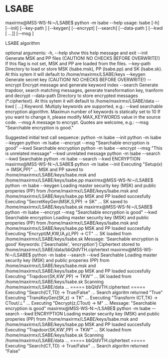 # LSABE
maxirmx@MSS-WS-N:~/LSABE$ python -m lsabe --help
usage: lsabe [-h] [--init] [--key-path <path>] [--keygen] [--encrypt]
             [--search] [--data-path <path>]
             [--kwd <keywords> [<keywords> ...]] [--msg <message>]

LSABE algorithm

optional arguments:
  -h, --help            show this help message and exit
  --init                Generate MSK and PP files (CAUTION! NO CHECKS BEFORE
                        OVERWRITE!) If this flag is not set, MSK and PP are
                        loaded from the files.
  --key-path <path>     Directory to load or store MSK (lsabe.msk), PP
                        (lsabe.pp) and SK (lsabe.sk). At this sytem it will
                        default to /home/maxirmx/LSABE/keys
  --keygen              Generate secret key (CAUTION! NO CHECKS BEFORE
                        OVERWRITE!)
  --encrypt             Encrypt message and generate keyword index
  --search              Generate trapdoor, search matching messages, generate
                        transformation key, tranform and decrypt
  --data-path <path>    Directory to store encrypted messages (*.ciphertext).
                        At this sytem it will default to
                        /home/maxirmx/LSABE/data
  --kwd <keywords> [<keywords> ...]
                        Keyword. Multiply keywords are supported, e.g.: --kwd
                        searchable encryption algorithm. Maximun number of
                        keywords is statically set to 10 If you want to change
                        it, please modify MAX_KEYWORDS value in the source
                        code.
  --msg <message>       A message to encrypt. Quotes are welcome, e.g.: --msg
                        "Searchable encryption is good."

Suggested initial test call sequence:
           python -m lsabe --init 
           python -m lsabe --keygen
           python -m lsabe --encrypt --msg "Searchable encryption is good" --kwd Searchable encryption 
           python -m lsabe --encrypt --msg "This is unrelated message" --kwd unrelated message
           python -m lsabe --search --kwd Searchable
           python -m lsabe --search --kwd ENCRYPTION
maxirmx@MSS-WS-N:~/LSABE$ python -m lsabe --init
Executing "Setup(κ) → (MSK,PP)" ...
MSK and PP saved to /home/maxirmx/LSABE/keys/lsabe.msk and /home/maxirmx/LSABE/keys/lsabe.pp
maxirmx@MSS-WS-N:~/LSABE$  python -m lsabe --keygen
Loading master security key (MSK) and public properies (PP) from /home/maxirmx/LSABE/keys/lsabe.msk and /home/maxirmx/LSABE/keys/lsabe.pp
MSK and PP loaded succesfully
Executing "SecretKeyGen(MSK,S,PP) → SK" ...
SK saved to /home/maxirmx/LSABE/keys/lsabe.sk
maxirmx@MSS-WS-N:~/LSABE$ python -m lsabe --encrypt --msg "Searchable encryption is good" --kwd Searchable encryption 
Loading master security key (MSK) and public properies (PP) from /home/maxirmx/LSABE/keys/lsabe.msk and /home/maxirmx/LSABE/keys/lsabe.pp
MSK and PP loaded succesfully
Executing "Encrypt(M,KW,(A,ρ),PP) → CT" ...
SK loaded from /home/maxirmx/LSABE/keys/lsabe.sk
Message: 'Searchable encryption is good'
Keywords: ['Searchable', 'encryption']
Сiphertext stored to /home/maxirmx/LSABE/data/bbQldVTH.ciphertext
maxirmx@MSS-WS-N:~/LSABE$ python -m lsabe --search --kwd Searchable
Loading master security key (MSK) and public properies (PP) from /home/maxirmx/LSABE/keys/lsabe.msk and /home/maxirmx/LSABE/keys/lsabe.pp
MSK and PP loaded succesfully
Executing "Trapdoor(SK,KW′,PP) → TKW′" ...
SK loaded from /home/maxirmx/LSABE/keys/lsabe.sk
Scanning /home/maxirmx/LSABE/data ...
===== bbQldVTH.ciphertext =====
Executing "Search(CT,TD) → True/False" ...
Search algoritm returned "True"
Executing "TransKeyGen(SK,z) → TK" ...
Executing "Transform (CT,TK) → CTout/⊥" ...
Executing "Decrypt(z,CTout) → M" ...
Message: "Searchable encryption is good"
maxirmx@MSS-WS-N:~/LSABE$ python -m lsabe --search --kwd ENCRYPTION
Loading master security key (MSK) and public properies (PP) from /home/maxirmx/LSABE/keys/lsabe.msk and /home/maxirmx/LSABE/keys/lsabe.pp
MSK and PP loaded succesfully
Executing "Trapdoor(SK,KW′,PP) → TKW′" ...
SK loaded from /home/maxirmx/LSABE/keys/lsabe.sk
Scanning /home/maxirmx/LSABE/data ...
===== bbQldVTH.ciphertext =====
Executing "Search(CT,TD) → True/False" ...
Search algoritm returned "False"
